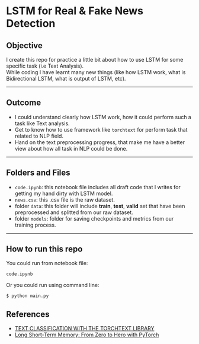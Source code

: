 # LSTM for Real & Fake News Detection
## Objective
I create this repo for practice a little bit about how to use LSTM for some specific task (i.e Text Analysis).<br>
While coding I have learnt many new things (like how LSTM work, what is Bidirectional LSTM, what is output of LSTM, etc).

---
## Outcome
- I could understand clearly how LSTM work, how it could perform such a task like Text analysis.<br>
- Get to know how to use framework like `torchtext` for perform task that related to NLP field.
- Hand on the text preprocessing progress, that make me have a better view about how all task in NLP could be done.

---
## Folders and Files
- `code.ipynb`: this notebook file includes all draft code that I writes for getting my hand dirty with LSTM model.
- `news.csv`: this .csv file is the raw dataset.
- folder `data`: this folder will include **train**, **test**, **valid** set that have been preprocessed and splitted from our raw dataset.
- folder `models`: folder for saving checkpoints and metrics from our training process.

---
## How to run this repo
You could run from notebook file:
```
code.ipynb
```
<!-- <br> -->
Or you could run using command line:
```
$ python main.py
```

## References
- [TEXT CLASSIFICATION WITH THE TORCHTEXT LIBRARY](https://pytorch.org/tutorials/beginner/text_sentiment_ngrams_tutorial.html)
- [Long Short-Term Memory: From Zero to Hero with PyTorch](https://blog.floydhub.com/long-short-term-memory-from-zero-to-hero-with-pytorch/)